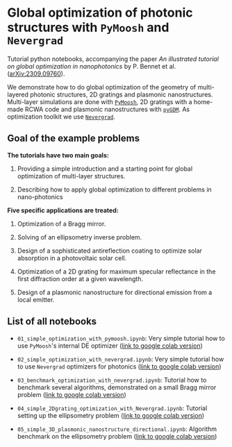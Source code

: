 # Global optimization of photonic structures with `PyMoosh` and `Nevergrad`

Tutorial python notebooks, accompanying the paper *An illustrated tutorial on global optimization in nanophotonics* by P. Bennet et al. ([arXiv:2309.09760](https://arxiv.org/abs/2309.09760)).

We demonstrate how to do global optimization of the geometry of multi-layered photonic structures, 2D gratings and plasmonic nanostructures. Multi-layer simulations are done with [`PyMoosh`](https://github.com/AnMoreau/PyMoosh), 2D gratings with a home-made RCWA code and plasmonic nanostructures with [`pyGDM`](https://homepages.laas.fr/pwiecha/pygdm_doc/). As optimization toolkit we use [`Nevergrad`](https://facebookresearch.github.io/nevergrad/).

## Goal of the example problems

**The tutorials have two main goals:**

  1. Providing a simple introduction and a starting point for global optimization of multi-layer structures.
  
  2. Describing how to apply global optimization to different problems in nano-photonics
  

**Five specific applications are treated:**

  1. Optimization of a Bragg mirror.
  
  2. Solving of an ellipsometry inverse problem.
  
  3. Design of a sophisticated antireflection coating to optimize solar absorption in a photovoltaic solar cell.
  
  4. Optimization of a 2D grating for maximum specular reflectance in the first diffraction order at a given wavelength.
  
  5. Design of a plasmonic nanostructure for directional emission from a local emitter.


## List of all notebooks

  - `01_simple_optimization_with_pymoosh.ipynb`: Very simple tutorial how to use `PyMoosh`'s internal DE optimizer ([link to google colab version](https://drive.google.com/file/d/1ECBCpJWD3uIRMPHOHduIyokkSxB_osnX/view?usp=sharing))
  
  - `02_simple_optimization_with_nevergrad.ipynb`: Very simple tutorial how to use `Nevergrad` optimizers for photonics ([link to google colab version](https://drive.google.com/file/d/1aUQDEfG43Bxm08mm5IHgYVT985LWBNa0/view?usp=sharing))
  
  - `03_benchmark_optimization_with_nevergrad.ipynb`: Tutorial how to benchmark several algorithms, demonstrated on a small Bragg mirror problem ([link to google colab version](https://drive.google.com/file/d/1L30YtJgbq5dVf-ZpIYPmuwSNMKmUp_uW/view?usp=sharing))
  
  - `04_simple_2Dgrating_optimization_with_Nevergrad.ipynb`: Tutorial setting up the ellipsometry problem ([link to google colab version](https://drive.google.com/file/d/1Nz_UDWTI0xIuYwx2KkTJHQI51xbdGUJy/view?usp=sharing))
  
  - `05_simple_3D_plasmonic_nanostructure_directional.ipynb`: Algorithm benchmark on the ellipsometry problem ([link to google colab version](https://colab.research.google.com/drive/1kDp0o1Mqaq-bdf8RoxCH6ALZhGukyHNz?usp=sharing))
